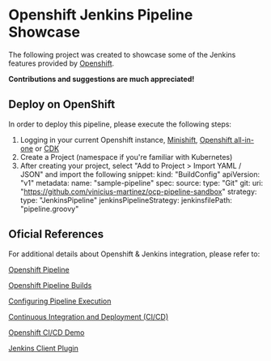 # Openshift Jenkins Pipeline Showcase
The following project was created to showcase some of the Jenkins features provided by [Openshift](https://www.openshift.com/).

**Contributions and suggestions are much appreciated!**

## Deploy on OpenShift

In order to deploy this pipeline, please execute the following steps:

1. Logging in your current Openshift instance, [Minishift](https://github.com/minishift/minishift), [Openshift all-in-one](https://github.com/openshift/origin/blob/master/docs/cluster_up_down.md) or [CDK](https://developers.redhat.com/products/cdk/overview/)
2. Create a Project (namespace if you're familiar with Kubernetes)
3. After creating your project, select "Add to Project > Import YAML / JSON" and import the following snippet:
kind: "BuildConfig"
apiVersion: "v1"
metadata:
  name: "sample-pipeline"
spec:
  source:
    type: "Git"
    git:
      uri: "https://github.com/vinicius-martinez/ocp-pipeline-sandbox"
  strategy:
    type: "JenkinsPipeline"
    jenkinsPipelineStrategy:
      jenkinsfilePath: "pipeline.groovy"

## Oficial References

For additional details about Openshift & Jenkins integration, please refer to:

[Openshift Pipeline](https://docs.openshift.org/latest/dev_guide/openshift_pipeline.html)

[Openshift Pipeline Builds](https://docs.openshift.org/latest/dev_guide/dev_tutorials/openshift_pipeline.html)

[Configuring Pipeline Execution](https://docs.openshift.org/latest/install_config/configuring_pipeline_execution.html)

[Continuous Integration and Deployment (CI/CD)](https://docs.openshift.org/latest/dev_guide/migrating_applications/continuous_integration_and_deployment.html)

[Openshift CI/CD Demo](https://github.com/OpenShiftDemos/openshift-cd-demo)

[Jenkins Client Plugin](https://github.com/openshift/jenkins-client-plugin)
